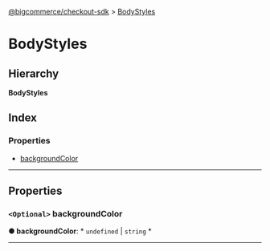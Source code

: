 [@bigcommerce/checkout-sdk](../README.md) > [BodyStyles](../interfaces/bodystyles.md)

# BodyStyles

## Hierarchy

**BodyStyles**

## Index

### Properties

* [backgroundColor](bodystyles.md#backgroundcolor)

---

## Properties

<a id="backgroundcolor"></a>

### `<Optional>` backgroundColor

**● backgroundColor**: * `undefined` &#124; `string`
*

___

